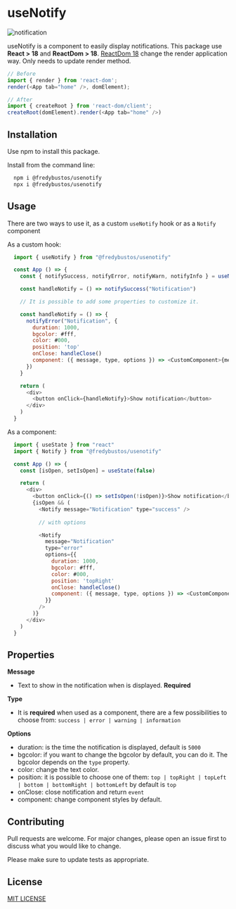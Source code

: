 # useNotify 
![notification](https://user-images.githubusercontent.com/9376106/202876862-a114f196-980f-4ae2-8324-569b965fecbe.gif)

useNotify is a component to easily display notifications. 
This package use **React > 18** and **ReactDom > 18**. [ReactDom 18](https://es.reactjs.org/blog/2022/03/08/react-18-upgrade-guide.html) change the render application way. Only needs to update render method.
```js
// Before
import { render } from 'react-dom';
render(<App tab="home" />, domElement);

// After
import { createRoot } from 'react-dom/client';
createRoot(domElement).render(<App tab="home" />)
```

## Installation

Use npm to install this package.

Install from the command line:

```bash
  npm i @fredybustos/usenotify
  npx i @fredybustos/usenotify
```

## Usage

There are two ways to use it, as a custom `useNotify` hook or as a `Notify` component

As a custom hook:
```js
  import { useNotify } from "@fredybustos/usenotify"

  const App () => {
    const { notifySuccess, notifyError, notifyWarn, notifyInfo } = useNotify()

    const handleNotify = () => notifySuccess("Notification")

    // It is possible to add some properties to customize it.

    const handleNotify = () => {
      notifyError("Notification", {
        duration: 1000,
        bgcolor: #fff,
        color: #000,
        position: 'top'
        onClose: handleClose()
        component: ({ message, type, options }) => <CustomComponent>{message}</CustomComponent>
      })
    }

    return (
      <div>
        <button onClick={handleNotify}>Show notification</button>
      </div>
    )
  }  
```

As a component:
```js
  import { useState } from "react"
  import { Notify } from "@fredybustos/usenotify"

  const App () => {
    const [isOpen, setIsOpen] = useState(false)

    return (
      <div>
        <button onClick={() => setIsOpen(!isOpen)}>Show notification</button>
        {isOpen && (
          <Notify message="Notification" type="success" />
          
          // with options

          <Notify 
            message="Notification"
            type="error" 
            options={{
              duration: 1000,
              bgcolor: #fff,
              color: #000,
              position: 'topRight'
              onClose: handleClose()
              component: ({ message, type, options }) => <CustomComponent>{message}</CustomComponent>
            }}
          />
        )}
      </div>
    )
  }  
```

## Properties

**Message**
  - Text to show in the notification when is displayed. **Required**

**Type**
  - It is **required** when used as a component, there are a few possibilities to choose from: `success | error | warning | information`

**Options**
  - duration: is the time the notification is displayed, default is `5000`
  - bgcolor: if you want to change the bgcolor by default, you can do it. The bgcolor depends on the `type` property.
  - color: change the text color.
  - position: it is possible to choose one of them: `top | topRight | topLeft | bottom | bottomRight | bottomLeft` by default is `top`
  - onClose: close notification and return `event`
  - component: change component styles by default.

## Contributing

Pull requests are welcome. For major changes, please open an issue first
to discuss what you would like to change.

Please make sure to update tests as appropriate.


## License

[MIT LICENSE](../../main/LICENSE)
